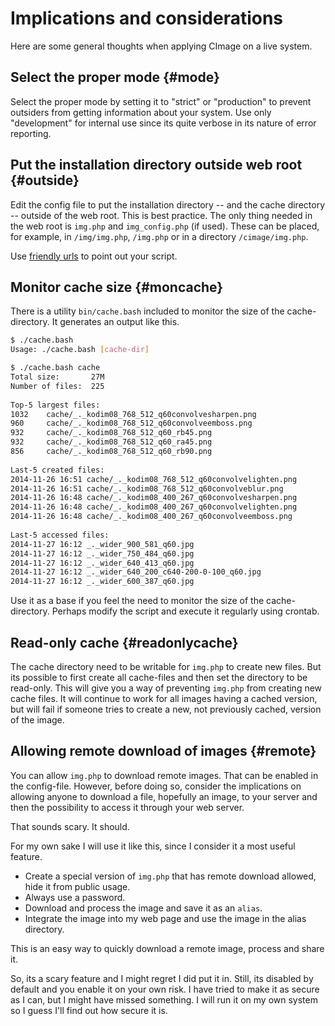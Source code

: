 Implications and considerations
====================================

Here are some general thoughts when applying CImage on a live system.



Select the proper mode {#mode}
-------------------------------------

Select the proper mode by setting it to "strict" or "production" to prevent outsiders from getting information about your system. Use only "development" for internal use since its quite verbose in its nature of error reporting. 



Put the installation directory outside web root {#outside}
-------------------------------------

Edit the config file to put the installation directory -- and the cache directory -- outside of the web root. This is best practice. The only thing needed in the web root is `img.php` and `img_config.php` (if used). These can be placed, for example, in `/img/img.php`, `/img.php` or in a directory `/cimage/img.php`.

Use [friendly urls](friendly-urls) to point out your script.



Monitor cache size {#moncache}
-------------------------------------

There is a utility `bin/cache.bash` included to monitor the size of the cache-directory. It generates an output like this.

```bash
$ ./cache.bash
Usage: ./cache.bash [cache-dir]   

$ ./cache.bash cache                         
Total size:       27M                                            
Number of files:  225                                            
                                                                 
Top-5 largest files:                                             
1032    cache/_._kodim08_768_512_q60convolvesharpen.png          
960     cache/_._kodim08_768_512_q60convolveemboss.png           
932     cache/_._kodim08_768_512_q60_rb45.png                    
932     cache/_._kodim08_768_512_q60_ra45.png                    
856     cache/_._kodim08_768_512_q60_rb90.png                    
                                                                 
Last-5 created files:                                            
2014-11-26 16:51 cache/_._kodim08_768_512_q60convolvelighten.png 
2014-11-26 16:51 cache/_._kodim08_768_512_q60convolveblur.png    
2014-11-26 16:48 cache/_._kodim08_400_267_q60convolvesharpen.png 
2014-11-26 16:48 cache/_._kodim08_400_267_q60convolvelighten.png 
2014-11-26 16:48 cache/_._kodim08_400_267_q60convolveemboss.png  
                                                                 
Last-5 accessed files:                                           
2014-11-27 16:12 _._wider_900_581_q60.jpg                        
2014-11-27 16:12 _._wider_750_484_q60.jpg                        
2014-11-27 16:12 _._wider_640_413_q60.jpg                        
2014-11-27 16:12 _._wider_640_200_c640-200-0-100_q60.jpg         
2014-11-27 16:12 _._wider_600_387_q60.jpg                        
```

Use it as a base if you feel the need to monitor the size of the cache-directory. Perhaps modify the script and execute it regularly using crontab.



Read-only cache {#readonlycache}
-------------------------------------

The cache directory need to be writable for `img.php` to create new files. But its possible to first create all cache-files and then set the directory to be read-only. This will give you a way of preventing `img.php` from creating new cache files. It will continue to work for all images having a cached version, but will fail if someone tries to create a new, not previously cached, version of the image.



Allowing remote download of images {#remote}
-------------------------------------

You can allow `img.php` to download remote images. That can be enabled in the config-file. However, before doing so, consider the implications on allowing anyone to download a file, hopefully an image, to your server and then the possibility to access it through your web server.

That sounds scary. It should.

For my own sake I will use it like this, since I consider it a most useful feature.

* Create a special version of `img.php` that has remote download allowed, hide it from public usage.
* Always use a password.
* Download and process the image and save it as an `alias`.
* Integrate the image into my web page and use the image in the alias directory.

This is an easy way to quickly download a remote image, process and share it.

So, its a scary feature and I might regret I did put it in. Still, its disabled by default and you enable it on your own risk. I have tried to make it as secure as I can, but I might have missed something. I will run it on my own system so I guess I'll find out how secure it is.
